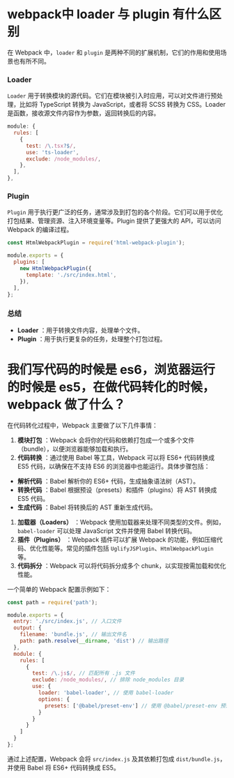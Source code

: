

# webpack中 loader 与 plugin 有什么区别

在 Webpack 中，`loader` 和 `plugin` 是两种不同的扩展机制，它们的作用和使用场景也有所不同。

### Loader

`Loader` 用于转换模块的源代码。它们在模块被引入时应用，可以对文件进行预处理，比如将 TypeScript 转换为 JavaScript，或者将 SCSS 转换为 CSS。Loader 是函数，接收源文件内容作为参数，返回转换后的内容。

```js
module: {
  rules: [
    {
      test: /\.tsx?$/,
      use: 'ts-loader',
      exclude: /node_modules/,
    },
  ],
},

```


### Plugin

`Plugin` 用于执行更广泛的任务，通常涉及到打包的各个阶段。它们可以用于优化打包结果、管理资源、注入环境变量等。Plugin 提供了更强大的 API，可以访问 Webpack 的编译过程。

```js
const HtmlWebpackPlugin = require('html-webpack-plugin');

module.exports = {
  plugins: [
    new HtmlWebpackPlugin({
      template: './src/index.html',
    }),
  ],
};

```


### 总结

* **Loader** ：用于转换文件内容，处理单个文件。
* **Plugin** ：用于执行更复杂的任务，处理整个打包过程。


# 我们写代码的时候是 es6，浏览器运行的时候是 es5，在做代码转化的时候，webpack 做了什么？

在代码转化过程中，Webpack 主要做了以下几件事情：

1. **模块打包** ：Webpack 会将你的代码和依赖打包成一个或多个文件（bundle），以便浏览器能够加载和执行。
2. **代码转换** ：通过使用 Babel 等工具，Webpack 可以将 ES6+ 代码转换成 ES5 代码，以确保在不支持 ES6 的浏览器中也能运行。具体步骤包括：

* **解析代码** ：Babel 解析你的 ES6+ 代码，生成抽象语法树（AST）。
* **转换代码** ：Babel 根据预设（presets）和插件（plugins）将 AST 转换成 ES5 代码。
* **生成代码** ：Babel 将转换后的 AST 重新生成代码。

1. **加载器（Loaders）** ：Webpack 使用加载器来处理不同类型的文件。例如，`babel-loader` 可以处理 JavaScript 文件并使用 Babel 转换代码。
2. **插件（Plugins）** ：Webpack 插件可以扩展 Webpack 的功能，例如压缩代码、优化性能等。常见的插件包括 `UglifyJSPlugin`、`HtmlWebpackPlugin` 等。
3. **代码拆分** ：Webpack 可以将代码拆分成多个 chunk，以实现按需加载和优化性能。

一个简单的 Webpack 配置示例如下：

```js
const path = require('path');

module.exports = {
  entry: './src/index.js', // 入口文件
  output: {
    filename: 'bundle.js', // 输出文件名
    path: path.resolve(__dirname, 'dist') // 输出路径
  },
  module: {
    rules: [
      {
        test: /\.js$/, // 匹配所有 .js 文件
        exclude: /node_modules/, // 排除 node_modules 目录
        use: {
          loader: 'babel-loader', // 使用 babel-loader
          options: {
            presets: ['@babel/preset-env'] // 使用 @babel/preset-env 预设
          }
        }
      }
    ]
  }
};

```

通过上述配置，Webpack 会将 `src/index.js` 及其依赖打包成 `dist/bundle.js`，并使用 Babel 将 ES6+ 代码转换成 ES5。
